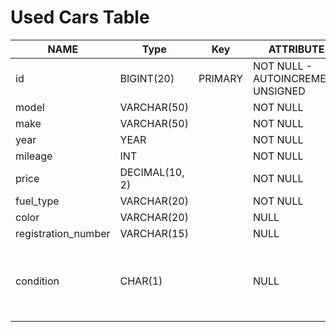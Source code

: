 # Used Cars Table

| NAME                | Type           | Key     | ATTRIBUTE                         | NOTE                                             |
| ------------------- | -------------- | ------- | --------------------------------- | ------------------------------------------------ |
| id                  | BIGINT(20)     | PRIMARY | NOT NULL - AUTOINCREMENT UNSIGNED |
| model               | VARCHAR(50)    |         | NOT NULL                          |
| make                | VARCHAR(50)    |         | NOT NULL                          |
| year                | YEAR           |         | NOT NULL                          |
| mileage             | INT            |         | NOT NULL                          |
| price               | DECIMAL(10, 2) |         | NOT NULL                          |
| fuel_type           | VARCHAR(20)    |         | NOT NULL                          |
| color               | VARCHAR(20)    |         | NULL                              |
| registration_number | VARCHAR(15)    |         | NULL                              |
| condition           | CHAR(1)        |         | NULL                              | "A" for excellent, "B" for good, "C" for average |
